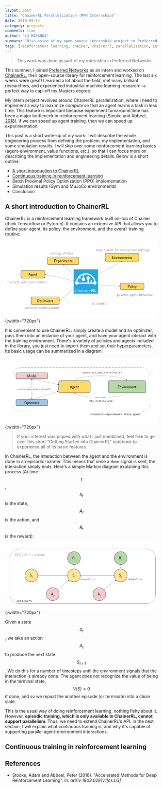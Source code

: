 ```yaml
---
layout: post
title: "ChainerRL Parallelization (PFN Internship)"
date: 2018-09-14
category: projects
comments: true
author: "LJ MIRANDA"
summary: "Discussion of my open-source internship project in Preferred Networks"
tags: [reinforcement learning, chainer, chainerrl, parallelization, internship, preferred networks]
---
```


> This work was done as part of my internship in Preferred Networks.

This summer, I joined [Preferred
Networks](https://www.preferred-networks.jp/ja/) as an intern and worked on
[ChainerRL](https://github.com/chainer/chainerrl), their open-source library
for reinforcement learning. The last six weeks were great! I learned a lot
about the field, met many brilliant researchers, and experienced industrial
machine learning research&mdash;a perfect way to cap-off my Masters degree. 

My intern project revolves around ChainerRL parallelization, where I need to
implement a way to maximize *compute*  so that an agent learns a task in less
time. This feature is important because experiment turnaround time has been a
major bottleneck in reinforcement learning (Stooke and Abbeel,
[2018](#stooke2018accelerated)). If we can speed up agent training, then we can
speed up experimentation. 

This post is a short write-up of my work: I will describe the whole engineering
process from defining the problem, my implementation, and some simulation
results. I will skip over some reinforcement learning basics
(agent-environment, value functions, etc.), so that I can focus more on
describing the implementation and engineering details. Below is a short
outline:

* [A short introduction to ChainerRL](#intro)
* [Continuous training in reinforcement learning](#continuous)
* Batch Proximal Policy Optimization (PPO) implementation
* Simulation results (Gym and MuJoCo environments)
* Conclusion

## <a id="intro"></a> A short introduction to ChainerRL

ChainerRL is a reinforcement learning framework built on-top of Chainer (think
Tensorflow or Pytorch). It contains an extensive API that allows you to define
your agent, its policy, the environment, and the overall training routine:

![overview](/assets/png/pfn2018intern/chainerrl-overview.png){:width="720px"}

It is convenient to use ChainerRL: simply create a model and an optimizer, pass
them into an instance of your agent, and have your agent interact with the training
environment. There's a variety of policies and agents included in the library,
you just need to import them and set their hyperparameters. Its basic usage can
be summarized in a diagram:

![usage](/assets/png/pfn2018intern/chainerrl-basic-usage.png){:width="720px"}

> If your interest was piqued with what I just mentioned, feel free to go over
> this short "Getting Started into ChainerRL" notebook to experience all of its
> basic features.  

In ChainerRL, the interaction between the agent and the environment is done in
an episodic manner. This means that once a `done` signal is sent, the
interaction simply ends. Here's a simple Markov diagram explaining this process
(At time $$t$$, $$S_t$$ is the state, $$A_t$$ is the action, and $$R_t$$ is the
reward): 


![episodic](/assets/png/pfn2018intern/chainerrl-episodic.png){:width="720px"}

Given a state $$S_t$$, we take an action $$A_{t}$$ to produce the next state
$$S_{t+1}$$. We do this for a number of timesteps until the environment signals
that the interaction is already done. The agent does not recognize the value
of being in the terminal state, $$V(S) = 0$$ if done, and so we repeat the
another episode (or terminate) into a clean slate. 

This is the usual way of doing reinforcement learning, nothing fishy about it.
However, **episodic training, which is only available in ChainerRL, cannot
support parallelism**.  Thus, we need to extend ChainerRL's API. In the next
section, I will explain what continuous training is, and why it's capable of
supporting parallel agent-environment interactions. 

## <a id="continuous"></a> Continuous training in reinforcement learning


## References

* <a id="stooke2018accelerated">Stooke, Adam and Abbeel, Peter</a> (2018).
    "Accelerated Methods for Deep Reinforcement Learning". In:
    *arXiv:1803.0281v1[cs.LG]*
